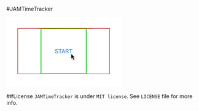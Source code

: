 #JAMTimeTracker

![Animation](https://github.com/pjamroz/JAMTimeTracker/blob/master/assets/animation.gif)

##License
`JAMTimeTracker` is under `MIT license`. See `LICENSE` file for more info.
